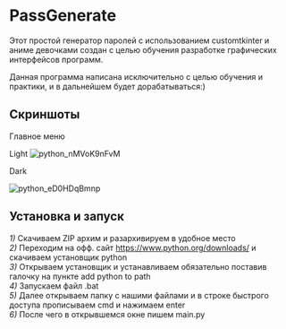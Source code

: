 # PassGenerate
Этот простой генератор паролей с использованием customtkinter и аниме девочками создан с целью обучения разработке графических интерфейсов программ.

Данная программа написана исключительно с целью обучения и практики, и в дальнейшем будет дорабатываться:)
## Скриншоты
Главное меню

Light
![python_nMVoK9nFvM](https://github.com/SCHIZXXD/PassGenerate/assets/99614095/0c50852e-e62c-46b4-ac8b-bcb660f38d2d)

Dark

![python_eD0HDqBmnp](https://github.com/SCHIZXXD/PassGenerate/assets/99614095/4b0df28e-9e0d-43dd-95cd-0f0355eaa3bb)

## Установка и запуск
*1)* Скачиваем ZIP архим и разархивируем в удобное место<br/>
*2)* Переходим на офф. сайт https://www.python.org/downloads/ и скачиваем установщик python<br/>
*3)* Открываем установщик и устанавливаем обязательно поставив галочку на пункте add python to path<br/>
*4)* Запускаем файл .bat<br/>
*5)* Далее открываем папку с нашими файлами и в строке быстрого доступа прописываем cmd и нажимаем enter<br/>
*6)* После чего в открывшемся окне пишем main.py<br/>
